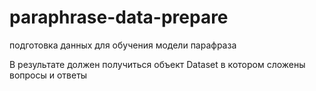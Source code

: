 # paraphrase-data-prepare
 подготовка данных для обучения модели парафраза

В результате должен получиться объект Dataset в котором сложены вопросы и ответы 